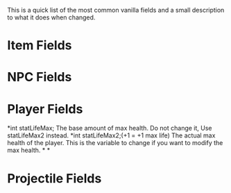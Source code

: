 This is a quick list of the most common vanilla fields and a small description to what it does when changed.

# Item Fields

# NPC Fields

# Player Fields
*int statLifeMax; The base amount of max health. Do not change it, Use statLifeMax2 instead.
*int statLifeMax2;(+1 = +1 max life) The actual max health of the player. This is the variable to change if you want to modify the max health.
*
*

# Projectile Fields